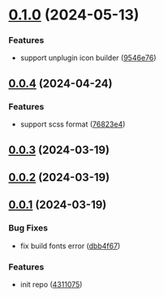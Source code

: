 # [0.1.0](https://github.com/varletjs/varlet-icon-builder/compare/v0.0.4...v0.1.0) (2024-05-13)


### Features

* support unplugin icon builder ([9546e76](https://github.com/varletjs/varlet-icon-builder/commit/9546e76c91c94191847921150cf6193a1367c0c7))



## [0.0.4](https://github.com/varletjs/varlet-icon-builder/compare/v0.0.3...v0.0.4) (2024-04-24)


### Features

* support scss format ([76823e4](https://github.com/varletjs/varlet-icon-builder/commit/76823e4170121500407cae6a39e708c92bea416d))



## [0.0.3](https://github.com/varletjs/varlet-icon-builder/compare/v0.0.2...v0.0.3) (2024-03-19)



## [0.0.2](https://github.com/varletjs/varlet-icon-builder/compare/v0.0.1...v0.0.2) (2024-03-19)



## [0.0.1](https://github.com/varletjs/varlet-icon-builder/compare/431107539dd9be3996acf082f407e4b155eff2f7...v0.0.1) (2024-03-19)


### Bug Fixes

* fix build fonts error ([dbb4f67](https://github.com/varletjs/varlet-icon-builder/commit/dbb4f67547c33797433fcdfdb8174a9e35b24cf8))


### Features

* init repo ([4311075](https://github.com/varletjs/varlet-icon-builder/commit/431107539dd9be3996acf082f407e4b155eff2f7))



